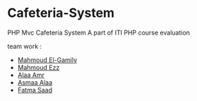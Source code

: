 # Cafeteria-System
PHP Mvc Cafeteria System A part of ITI PHP course evaluation 

team work : 
  - <a href="https://github.com/Mahmoud-Mohamed-Elgamily"> Mahmoud El-Gamily </a>
  - <a href="https://github.com/MahmoudEzz"> Mahmoud Ezz </a>
  - <a href="https://github.com/alaaamr19"> Alaa Amr </a>
  - <a href="https://github.com/Asmaa3laa"> Asmaa Alaa </a>
  - <a href="https://github.com/FatmaSaad"> Fatma Saad </a>
